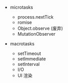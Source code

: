 
+ microtasks
  + process.nextTick
  + romise
  + Object.observe (废弃)
  + MutationObserver

+ macrotasks
  + setTimeout
  + setImmediate
  + setInterval
  + I/O
  + UI 渲染